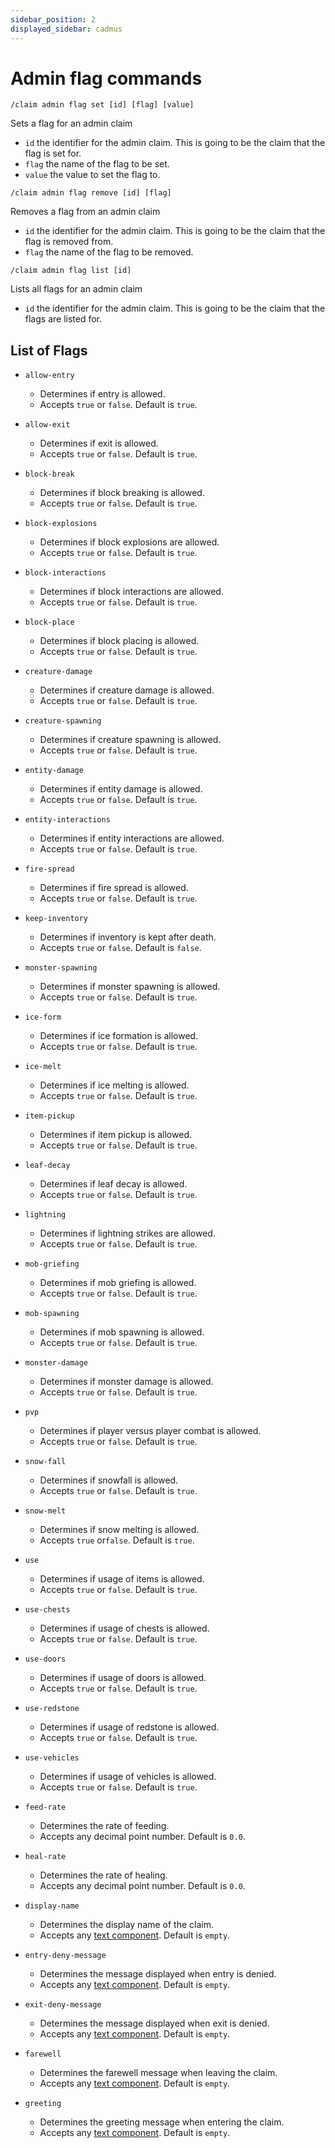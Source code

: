 ```yaml
---
sidebar_position: 2
displayed_sidebar: cadmus
---
```


# Admin flag commands

```text
/claim admin flag set [id] [flag] [value]
```
Sets a flag for an admin claim
- `id` the identifier for the admin claim. This is going to be the claim that the flag is set for.
- `flag` the name of the flag to be set.
- `value` the value to set the flag to.

```text
/claim admin flag remove [id] [flag]
```
Removes a flag from an admin claim
- `id` the identifier for the admin claim. This is going to be the claim that the flag is removed from.
- `flag` the name of the flag to be removed.

```text
/claim admin flag list [id]
```
Lists all flags for an admin claim
- `id` the identifier for the admin claim. This is going to be the claim that the flags are listed for.

## List of Flags

- `allow-entry`
  - Determines if entry is allowed.
  - Accepts `true` or `false`. Default is `true`.

- `allow-exit`
  - Determines if exit is allowed.
  - Accepts `true` or `false`. Default is `true`.

- `block-break`
  - Determines if block breaking is allowed.
  - Accepts `true` or `false`. Default is `true`.

- `block-explosions`
  - Determines if block explosions are allowed.
  - Accepts `true` or `false`. Default is `true`.

- `block-interactions`
  - Determines if block interactions are allowed.
  - Accepts `true` or `false`. Default is `true`.

- `block-place`
  - Determines if block placing is allowed.
  - Accepts `true` or `false`. Default is `true`.

- `creature-damage`
  - Determines if creature damage is allowed.
  - Accepts `true` or `false`. Default is `true`.

- `creature-spawning`
  - Determines if creature spawning is allowed.
  - Accepts `true` or `false`. Default is `true`.

- `entity-damage`
  - Determines if entity damage is allowed.
  - Accepts `true` or `false`. Default is `true`.

- `entity-interactions`
  - Determines if entity interactions are allowed.
  - Accepts `true` or `false`. Default is `true`.

- `fire-spread`
  - Determines if fire spread is allowed.
  - Accepts `true` or `false`. Default is `true`.

- `keep-inventory`
  - Determines if inventory is kept after death.
  - Accepts `true` or `false`. Default is `false`.

- `monster-spawning`
  - Determines if monster spawning is allowed.
  - Accepts `true` or `false`. Default is `true`.

- `ice-form`
  - Determines if ice formation is allowed.
  - Accepts `true` or `false`. Default is `true`.

- `ice-melt`
  - Determines if ice melting is allowed.
  - Accepts `true` or `false`. Default is `true`.

- `item-pickup`
  - Determines if item pickup is allowed.
  - Accepts `true` or `false`. Default is `true`.

- `leaf-decay`
  - Determines if leaf decay is allowed.
  - Accepts `true` or `false`. Default is `true`.

- `lightning`
  - Determines if lightning strikes are allowed.
  - Accepts `true` or `false`. Default is `true`.

- `mob-griefing`
  - Determines if mob griefing is allowed.
  - Accepts `true` or `false`. Default is `true`.

- `mob-spawning`
  - Determines if mob spawning is allowed.
  - Accepts `true` or `false`. Default is `true`.

- `monster-damage`
  - Determines if monster damage is allowed.
  - Accepts `true` or `false`. Default is `true`.

- `pvp`
  - Determines if player versus player combat is allowed.
  - Accepts `true` or `false`. Default is `true`.

- `snow-fall`
  - Determines if snowfall is allowed.
  - Accepts `true` or `false`. Default is `true`.

- `snow-melt`
  - Determines if snow melting is allowed.
  - Accepts `true` or`false`. Default is `true`.

- `use`
  - Determines if usage of items is allowed.
  - Accepts `true` or `false`. Default is `true`.

- `use-chests`
  - Determines if usage of chests is allowed.
  - Accepts `true` or `false`. Default is `true`.

- `use-doors`
  - Determines if usage of doors is allowed.
  - Accepts `true` or `false`. Default is `true`.

- `use-redstone`
  - Determines if usage of redstone is allowed.
  - Accepts `true` or `false`. Default is `true`.

- `use-vehicles`
  - Determines if usage of vehicles is allowed.
  - Accepts `true` or `false`. Default is `true`.

- `feed-rate`
  - Determines the rate of feeding.
  - Accepts any decimal point number. Default is `0.0`.

- `heal-rate`
  - Determines the rate of healing.
  - Accepts any decimal point number. Default is `0.0`.

- `display-name`
  - Determines the display name of the claim.
  - Accepts any [text component](https://minecraft.tools/en/json_text.php). Default is `empty`.

- `entry-deny-message`
  - Determines the message displayed when entry is denied.
  - Accepts any [text component](https://minecraft.tools/en/json_text.php). Default is `empty`.

- `exit-deny-message`
  - Determines the message displayed when exit is denied.
  - Accepts any [text component](https://minecraft.tools/en/json_text.php). Default is `empty`.

- `farewell`
  - Determines the farewell message when leaving the claim.
  - Accepts any [text component](https://minecraft.tools/en/json_text.php). Default is `empty`.

- `greeting`
  - Determines the greeting message when entering the claim.
  - Accepts any [text component](https://minecraft.tools/en/json_text.php). Default is `empty`.
